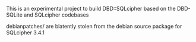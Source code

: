 This is an experimental project to build DBD::SQLcipher based on the DBD-SQLite and SQLcipher codebases

debianpatches/ are blatently stolen from the debian source package for SQLcipher 3.4.1
